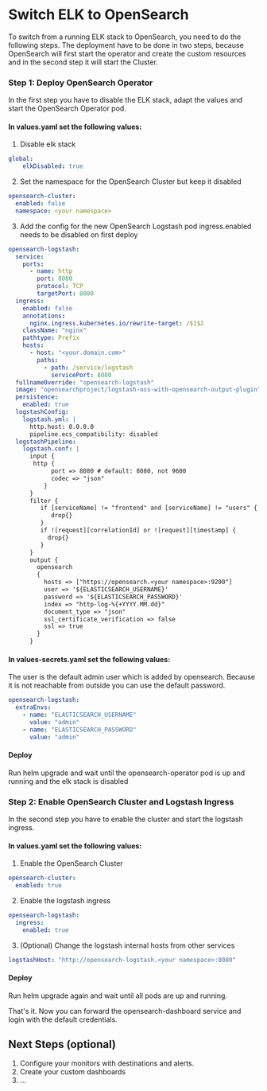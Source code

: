 # Switch ELK to OpenSearch

To switch from a running ELK stack to OpenSearch, you need to do the following steps.
The deployment have to be done in two steps, because OpenSearch will first start the operator and create the custom resources and in the second step it will start the Cluster.

### Step 1: Deploy OpenSearch Operator
In the first step you have to disable the ELK stack, adapt the values and start the OpenSearch Operator pod.

#### In values.yaml set the following values:

1. Disable elk stack
```yaml
global:
    elkDisabled: true
```

2. Set the namespace for the OpenSearch Cluster but keep it disabled
```yaml
opensearch-cluster:
  enabled: false
  namespace: <your namespace>
```

3. Add the config for the new OpenSearch Logstash pod
ingress.enabled needs to be disabled on first deploy
```yaml
opensearch-logstash:
  service:
    ports:
      - name: http
        port: 8080
        protocol: TCP
        targetPort: 8080
  ingress:
    enabled: false
    annotations:
      nginx.ingress.kubernetes.io/rewrite-target: /$1$2
    className: "nginx"
    pathtype: Prefix
    hosts:
      - host: "<your.domain.com>"
        paths:
          - path: /service/logstash
            servicePort: 8080
  fullnameOverride: "opensearch-logstash"
  image: "opensearchproject/logstash-oss-with-opensearch-output-plugin"
  persistence:
    enabled: true
  logstashConfig:
    logstash.yml: |
      http.host: 0.0.0.0
      pipeline.ecs_compatibility: disabled
  logstashPipeline:
    logstash.conf: |
      input {
       http { 
            port => 8080 # default: 8080, not 9600 
            codec => "json" 
          }
      }
      filter {
         if [serviceName] != "frontend" and [serviceName] != "users" {
            drop{}
         }
         if ![request][correlationId] or ![request][timestamp] {
           drop{}
         }
      }
      output {
        opensearch
        {
          hosts => ["https://opensearch.<your namespace>:9200"]
          user => '${ELASTICSEARCH_USERNAME}'
          password => '${ELASTICSEARCH_PASSWORD}'
          index => "http-log-%{+YYYY.MM.dd}" 
          document_type => "json"
          ssl_certificate_verification => false
          ssl => true
        }
      }
```

#### In values-secrets.yaml set the following values:
The user is the default admin user which is added by opensearch. 
Because it is not reachable from outside you can use the default password.

```yaml
opensearch-logstash:
  extraEnvs:
    - name: "ELASTICSEARCH_USERNAME"
      value: "admin"
    - name: "ELASTICSEARCH_PASSWORD"
      value: "admin"
```

#### Deploy 

Run helm upgrade and wait until the opensearch-operator pod is up and running and the elk stack is disabled

### Step 2: Enable OpenSearch Cluster and Logstash Ingress

In the second step you have to enable the cluster and start the logstash ingress.

#### In values.yaml set the following values:

1. Enable the OpenSearch Cluster
```yaml
opensearch-cluster:
  enabled: true
```

2. Enable the logstash ingress
```yaml
opensearch-logstash:
  ingress:
    enabled: true
```

3. (Optional) Change the logstash internal hosts from other services
```yaml
logstashHost: "http://opensearch-logstash.<your namespace>:8080"
```

#### Deploy

Run helm upgrade again and wait until all pods are up and running.

That's it. Now you can forward the opensearch-dashboard service and login with the default credentials.

## Next Steps (optional)
1. Configure your monitors with destinations and alerts.
2. Create your custom dashboards
3. ...